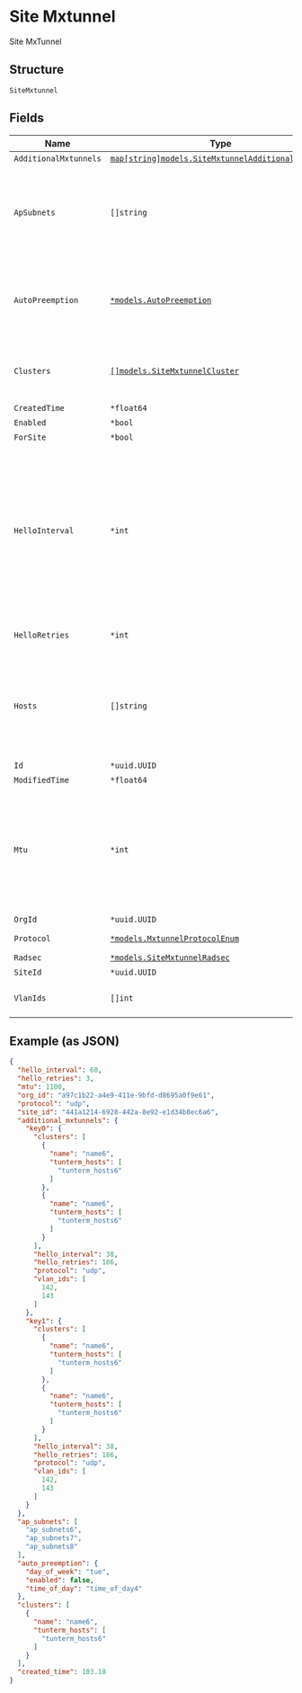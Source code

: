 
# Site Mxtunnel

Site MxTunnel

## Structure

`SiteMxtunnel`

## Fields

| Name | Type | Tags | Description |
|  --- | --- | --- | --- |
| `AdditionalMxtunnels` | [`map[string]models.SiteMxtunnelAdditionalMxtunnel`](../../doc/models/site-mxtunnel-additional-mxtunnel.md) | Optional | - |
| `ApSubnets` | `[]string` | Optional | list of subnets where we allow AP to establish Mist Tunnels from |
| `AutoPreemption` | [`*models.AutoPreemption`](../../doc/models/auto-preemption.md) | Optional | schedule to preempt ap’s which are not connected to preferred peer |
| `Clusters` | [`[]models.SiteMxtunnelCluster`](../../doc/models/site-mxtunnel-cluster.md) | Optional | for AP, how to connect to tunterm or radsecproxy |
| `CreatedTime` | `*float64` | Optional | - |
| `Enabled` | `*bool` | Optional | - |
| `ForSite` | `*bool` | Optional | - |
| `HelloInterval` | `*int` | Optional | in seconds, used as heartbeat to detect if a tunnel is alive. AP will try another peer after missing N hellos specified by hello_retries<br>**Default**: `60`<br>**Constraints**: `>= 1`, `<= 300` |
| `HelloRetries` | `*int` | Optional | **Default**: `7`<br>**Constraints**: `>= 2`, `<= 30` |
| `Hosts` | `[]string` | Optional | hostnames or IPs where a Mist Tunnel will use as the Peer (i.e. they are reachable from AP) |
| `Id` | `*uuid.UUID` | Optional | - |
| `ModifiedTime` | `*float64` | Optional | - |
| `Mtu` | `*int` | Optional | 0 to enable PMTU, 552-1500 to start PMTU with a lower MTU<br>**Default**: `0`<br>**Constraints**: `>= 0`, `<= 1500` |
| `OrgId` | `*uuid.UUID` | Optional | - |
| `Protocol` | [`*models.MxtunnelProtocolEnum`](../../doc/models/mxtunnel-protocol-enum.md) | Optional | **Default**: `"udp"` |
| `Radsec` | [`*models.SiteMxtunnelRadsec`](../../doc/models/site-mxtunnel-radsec.md) | Optional | - |
| `SiteId` | `*uuid.UUID` | Optional | - |
| `VlanIds` | `[]int` | Optional | list of vlan_ids that will be used |

## Example (as JSON)

```json
{
  "hello_interval": 60,
  "hello_retries": 3,
  "mtu": 1100,
  "org_id": "a97c1b22-a4e9-411e-9bfd-d8695a0f9e61",
  "protocol": "udp",
  "site_id": "441a1214-6928-442a-8e92-e1d34b8ec6a6",
  "additional_mxtunnels": {
    "key0": {
      "clusters": [
        {
          "name": "name6",
          "tunterm_hosts": [
            "tunterm_hosts6"
          ]
        },
        {
          "name": "name6",
          "tunterm_hosts": [
            "tunterm_hosts6"
          ]
        }
      ],
      "hello_interval": 38,
      "hello_retries": 186,
      "protocol": "udp",
      "vlan_ids": [
        142,
        143
      ]
    },
    "key1": {
      "clusters": [
        {
          "name": "name6",
          "tunterm_hosts": [
            "tunterm_hosts6"
          ]
        },
        {
          "name": "name6",
          "tunterm_hosts": [
            "tunterm_hosts6"
          ]
        }
      ],
      "hello_interval": 38,
      "hello_retries": 186,
      "protocol": "udp",
      "vlan_ids": [
        142,
        143
      ]
    }
  },
  "ap_subnets": [
    "ap_subnets6",
    "ap_subnets7",
    "ap_subnets8"
  ],
  "auto_preemption": {
    "day_of_week": "tue",
    "enabled": false,
    "time_of_day": "time_of_day4"
  },
  "clusters": [
    {
      "name": "name6",
      "tunterm_hosts": [
        "tunterm_hosts6"
      ]
    }
  ],
  "created_time": 103.18
}
```

